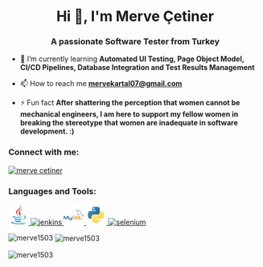 <h1 align="center">Hi 👋, I'm Merve Çetiner</h1>
<h3 align="center">A passionate Software Tester from Turkey</h3>

- 🌱 I’m currently learning **Automated UI Testing, Page Object Model, CI/CD Pipelines, Database Integration and Test Results Management**

- 📫 How to reach me **mervekartal07@gmail.com**

- ⚡ Fun fact **After shattering the perception that women cannot be mechanical engineers, I am here to support my fellow women in breaking the stereotype that women are inadequate in software development. :)**

<h3 align="left">Connect with me:</h3>
<p align="left">
<a href="https://linkedin.com/in/merve cetiner" target="blank"><img align="center" src="https://raw.githubusercontent.com/rahuldkjain/github-profile-readme-generator/master/src/images/icons/Social/linked-in-alt.svg" alt="merve cetiner" height="30" width="40" /></a>
</p>

<h3 align="left">Languages and Tools:</h3>
<p align="left"> <a href="https://www.java.com" target="_blank" rel="noreferrer"> <img src="https://raw.githubusercontent.com/devicons/devicon/master/icons/java/java-original.svg" alt="java" width="40" height="40"/> </a> <a href="https://www.jenkins.io" target="_blank" rel="noreferrer"> <img src="https://www.vectorlogo.zone/logos/jenkins/jenkins-icon.svg" alt="jenkins" width="40" height="40"/> </a> <a href="https://www.mysql.com/" target="_blank" rel="noreferrer"> <img src="https://raw.githubusercontent.com/devicons/devicon/master/icons/mysql/mysql-original-wordmark.svg" alt="mysql" width="40" height="40"/> </a> <a href="https://www.python.org" target="_blank" rel="noreferrer"> <img src="https://raw.githubusercontent.com/devicons/devicon/master/icons/python/python-original.svg" alt="python" width="40" height="40"/> </a> <a href="https://www.selenium.dev" target="_blank" rel="noreferrer"> <img src="https://raw.githubusercontent.com/detain/svg-logos/780f25886640cef088af994181646db2f6b1a3f8/svg/selenium-logo.svg" alt="selenium" width="40" height="40"/> </a> </p>

<p><img align="left" src="https://github-readme-stats.vercel.app/api/top-langs?username=merve1503&show_icons=true&locale=en&layout=compact" alt="merve1503" /></p>

<p>&nbsp;<img align="center" src="https://github-readme-stats.vercel.app/api?username=merve1503&show_icons=true&locale=en" alt="merve1503" /></p>

<p><img align="center" src="https://github-readme-streak-stats.herokuapp.com/?user=merve1503&" alt="merve1503" /></p>
